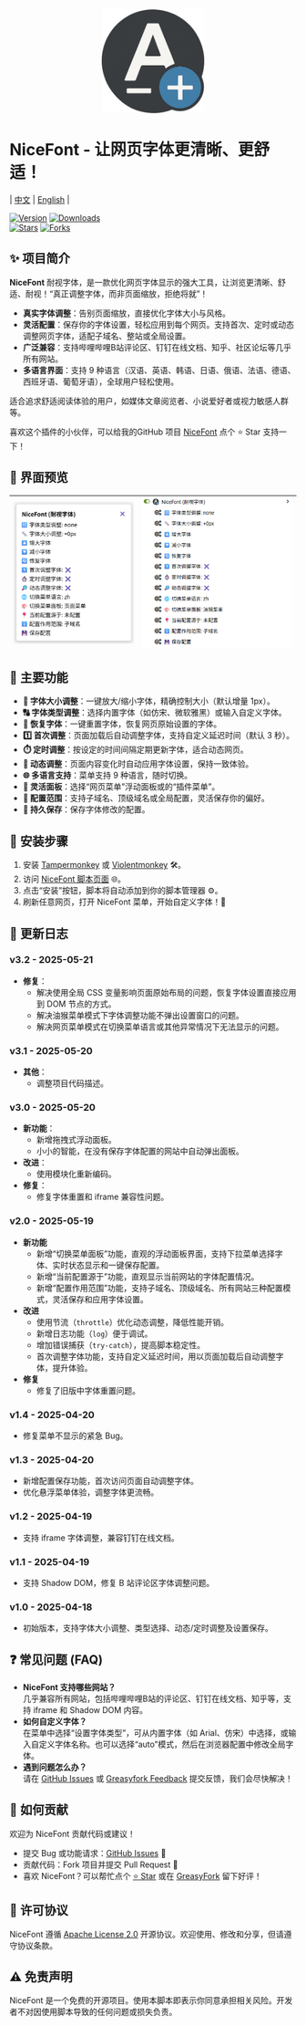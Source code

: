 <div align="center">
  <img src="https://raw.githubusercontent.com/10D24D/NiceFont/main/static/logo.png" width="180" alt="NiceFont Logo"/>
</div>

# NiceFont - 让网页字体更清晰、更舒适！

| [中文](https://github.com/10D24D/NiceFont/blob/main/README.md) | [English](https://github.com/10D24D/NiceFont/blob/main/docs/README_EN.md) |

[![Version](https://img.shields.io/greasyfork/v/533232?style=for-the-badge&label=版本&logo=velog&logoColor=BE95FF&color=7B68EE)](https://greasyfork.org/scripts/533232-nicefont) 
[![Downloads](https://img.shields.io/greasyfork/dt/533232?style=for-the-badge&label=用户安装量&logo=bilibili&logoColor=78FF96)](https://greasyfork.org/scripts/533232-nicefont)  
[![Stars](https://img.shields.io/github/stars/10D24D/NiceFont?style=for-the-badge&label=Stars&logo=undertale&logoColor=red&color=orange)](https://github.com/10D24D/NiceFont) 
[![Forks](https://img.shields.io/github/forks/10D24D/NiceFont?style=for-the-badge&label=Forks&logo=stackshare&logoColor=green&color=0AC18E)](https://github.com/10D24D/NiceFont)

## ✨ 项目简介

**NiceFont** 耐视字体，是一款优化网页字体显示的强大工具，让浏览更清晰、舒适、耐视！“真正调整字体，而非页面缩放，拒绝将就”！
- **真实字体调整**：告别页面缩放，直接优化字体大小与风格。  
- **灵活配置**：保存你的字体设置，轻松应用到每个网页。支持首次、定时或动态调整网页字体，适配子域名、整站或全局设置。 
- **广泛兼容**：支持哔哩哔哩B站评论区、钉钉在线文档、知乎、社区论坛等几乎所有网站。 
- **多语言界面**：支持 9 种语言（汉语、英语、韩语、日语、俄语、法语、德语、西班牙语、葡萄牙语），全球用户轻松使用。

适合追求舒适阅读体验的用户，如媒体文章阅览者、小说爱好者或视力敏感人群等。

喜欢这个插件的小伙伴，可以给我的GitHub 项目 [NiceFont](https://github.com/10D24D/NiceFont) 点个 ⭐ Star 支持一下！

## 🎨 界面预览

| ![UI 1](https://raw.githubusercontent.com/10D24D/NiceFont/refs/heads/main/static/ui_1_zh.png) | ![UI 2](https://raw.githubusercontent.com/10D24D/NiceFont/refs/heads/main/static/ui_2_zh.png) |
| :-----------------------------------------------------------------------------------------: | :-----------------------------------------------------------------------------------------: |

## 📑 主要功能

- **📏 字体大小调整**：一键放大/缩小字体，精确控制大小（默认增量 1px）。
- **🔠 字体类型调整**：选择内置字体（如仿宋、微软雅黑）或输入自定义字体。
- **🔄 恢复字体**：一键重置字体，恢复网页原始设置的字体。
- **1️⃣ 首次调整**：页面加载后自动调整字体，支持自定义延迟时间（默认 3 秒）。
- **⏱️ 定时调整**：按设定的时间间隔定期更新字体，适合动态网页。
- **🔎 动态调整**：页面内容变化时自动应用字体设置，保持一致体验。
- **🌐 多语言支持**：菜单支持 9 种语言，随时切换。
- **🎨 灵活面板**：选择“网页菜单”浮动面板或的“插件菜单”。
- **📍 配置范围**：支持子域名、顶级域名或全局配置，灵活保存你的偏好。
- **💾 持久保存**：保存字体修改的配置。

## 🚀 安装步骤

1. 安装 [Tampermonkey](https://www.tampermonkey.net/) 或 [Violentmonkey](https://violentmonkey.github.io//) 🛠️。
2. 访问 [NiceFont 脚本页面](https://greasyfork.org/zh-CN/scripts/533232-nicefont) 🌐。
3. 点击“安装”按钮，脚本将自动添加到你的脚本管理器 ⚙️。
4. 刷新任意网页，打开 NiceFont 菜单，开始自定义字体！🔄

## 📜 更新日志

### v3.2 - 2025-05-21
- **修复**：
  - 解决使用全局 CSS 变量影响页面原始布局的问题，恢复字体设置直接应用到 DOM 节点的方式。
  - 解决油猴菜单模式下字体调整功能不弹出设置窗口的问题。
  - 解决网页菜单模式在切换菜单语言或其他异常情况下无法显示的问题。

### v3.1 - 2025-05-20
- **其他**：
  - 调整项目代码描述。

### v3.0 - 2025-05-20
- **新功能**：
  - 新增拖拽式浮动面板。
  - 小小的智能，在没有保存字体配置的网站中自动弹出面板。
- **改进**：
  - 使用模块化重新编码。
- **修复**：
  - 修复字体重置和 iframe 兼容性问题。

### v2.0 - 2025-05-19
- **新功能**
  - 新增“切换菜单面板”功能，直观的浮动面板界面，支持下拉菜单选择字体、实时状态显示和一键保存配置。
  - 新增“当前配置源于”功能，直观显示当前网站的字体配置情况。
  - 新增“配置作用范围”功能，支持子域名、顶级域名、所有网站三种配置模式，灵活保存和应用字体设置。
- **改进**
  - 使用节流（`throttle`）优化动态调整，降低性能开销。
  - 新增日志功能（`log`）便于调试。
  - 增加错误捕获（`try-catch`），提高脚本稳定性。
  - 首次调整字体功能，支持自定义延迟时间，用以页面加载后自动调整字体，提升体验。
- **修复**
  - 修复了旧版中字体重置问题。

### v1.4 - 2025-04-20
- 修复菜单不显示的紧急 Bug。

### v1.3 - 2025-04-20
- 新增配置保存功能，首次访问页面自动调整字体。
- 优化悬浮菜单体验，调整字体更流畅。

### v1.2 - 2025-04-19
- 支持 iframe 字体调整，兼容钉钉在线文档。

### v1.1 - 2025-04-19
- 支持 Shadow DOM，修复 B 站评论区字体调整问题。

### v1.0 - 2025-04-18
- 初始版本，支持字体大小调整、类型选择、动态/定时调整及设置保存。

## ❓ 常见问题 (FAQ)

- **NiceFont 支持哪些网站？**  
  几乎兼容所有网站，包括哔哩哔哩B站的评论区、钉钉在线文档、知乎等，支持 iframe 和 Shadow DOM 内容。
- **如何自定义字体？**  
  在菜单中选择“设置字体类型”，可从内置字体（如 Arial、仿宋）中选择，或输入自定义字体名称。也可以选择“auto”模式，然后在浏览器配置中修改全局字体。
- **遇到问题怎么办？**  
  请在 [GitHub Issues](https://github.com/10D24D/NiceFont/issues) 或 [Greasyfork Feedback](https://greasyfork.org/zh-CN/scripts/533232-nicefont/feedback) 提交反馈，我们会尽快解决！

## 🤝 如何贡献

欢迎为 NiceFont 贡献代码或建议！  
- 提交 Bug 或功能请求：[GitHub Issues](https://github.com/10D24D/NiceFont/issues) 📝  
- 贡献代码：Fork 项目并提交 Pull Request 🚀  
- 喜欢 NiceFont？可以帮忙点个 [⭐ Star](https://github.com/10D24D/NiceFont) 或在 [GreasyFork](https://greasyfork.org/zh-CN/scripts/533232-nicefont) 留下好评！

## 📝 许可协议

NiceFont 遵循 [Apache License 2.0](https://www.apache.org/licenses/LICENSE-2.0) 开源协议。欢迎使用、修改和分享，但请遵守协议条款。

## ⚠️ 免责声明

NiceFont 是一个免费的开源项目。使用本脚本即表示你同意承担相关风险。开发者不对因使用脚本导致的任何问题或损失负责。
